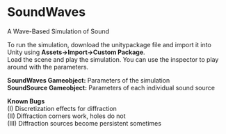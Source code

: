 # SoundWaves
A Wave-Based Simulation of Sound

To run the simulation, download the unitypackage file and import it into Unity using <b>Assets->Import->Custom Package</b>.<br />
Load the scene and play the simulation. You can use the inspector to play around with the parameters.

<b>SoundWaves Gameobject:</b> Parameters of the simulation<br />
<b>SoundSource Gameobject:</b> Parameters of each individual sound source

<b>Known Bugs</b><br />
(I) Discretization effects for diffraction<br />
(II) Diffraction corners work, holes do not<br />
(III) Diffraction sources become persistent sometimes<br />
